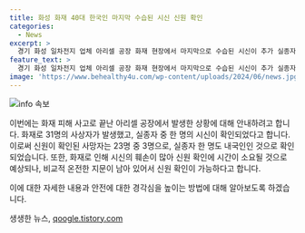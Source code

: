 ```yaml
---
title: 화성 화재 40대 한국인 마지막 수습된 시신 신원 확인
categories:
  - News
excerpt: >
  경기 화성 일차전지 업체 아리셀 공장 화재 현장에서 마지막으로 수습된 시신이 추가 실종자였던 40대 한국인 A씨로 확인됐다. 이로써 사망자 23명 중 신원이 확인된 것은 50대 B씨와 40대 C씨에 이어 세 번째로, 모두 한국 국적이다. 소방당국은 A씨의 시신을 화재 현장에서 발견했으며, 시신의 지문을 통해 신원을 확인했다고 전했다. 현재까지 외국인의 신원 확인 사례는 없으며, 전체 사망자 중 3명의 신원만 확인된 상황이다. 화재 원인은 여전히 분석 중이며, 화재 사고에 대한 수사가 계속되고 있다. (총 150자)
feature_text: >
  경기 화성 일차전지 업체 아리셀 공장 화재 현장에서 마지막으로 수습된 시신이 추가 실종자였던 40대 한국인 A씨로 확인됐다. 이로써 사망자 23명 중 신원이 확인된 것은 50대 B씨와 40대 C씨에 이어 세 번째로, 모두 한국 국적이다. 소방당국은 A씨의 시신을 화재 현장에서 발견했으며, 시신의 지문을 통해 신원을 확인했다고 전했다. 현재까지 외국인의 신원 확인 사례는 없으며, 전체 사망자 중 3명의 신원만 확인된 상황이다. 화재 원인은 여전히 분석 중이며, 화재 사고에 대한 수사가 계속되고 있다. (총 150자)
image: 'https://www.behealthy4u.com/wp-content/uploads/2024/06/news.jpg'
---
```


<p><img src="https://www.behealthy4u.com/wp-content/uploads/2024/06/news.jpg" alt="info 속보" /></p>

<p>이번에는 화재 피해 사고로 끝난 아리셀 공장에서 발생한 상황에 대해 안내하려고 합니다. 화재로 31명의 사상자가 발생했고, 실종자 중 한 명의 시신이 확인되었다고 합니다. 이로써 신원이 확인된 사망자는 23명 중 3명으로, 실종자 한 명도 내국인인 것으로 확인되었습니다. 또한, 화재로 인해 시신의 훼손이 많아 신원 확인에 시간이 소요될 것으로 예상되나, 비교적 온전한 지문이 남아 있어서 신원 확인이 가능하다고 합니다.</p>

<p>이에 대한 자세한 내용과 안전에 대한 경각심을 높이는 방법에 대해 알아보도록 하겠습니다.</p>
생생한 뉴스, <a href="https://qoogle.tistory.com" rel="dofollow">qoogle.tistory.com</a>


